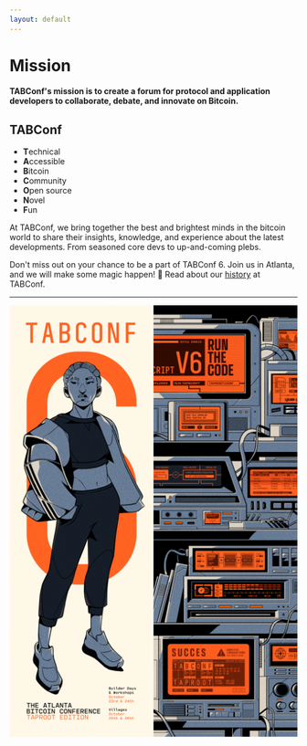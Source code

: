 ```yaml
---
layout: default
---
```


# Mission

#### TABConf's mission is to create a forum for protocol and application developers to collaborate, debate, and innovate on Bitcoin.

## TABConf 
- **T**echnical
- **A**ccessible 
- **B**itcoin
- **C**ommunity
- **O**pen source
- **N**ovel
- **F**un

At TABConf, we bring together the best and brightest minds in the bitcoin world to share their insights, knowledge, and experience about the latest developments. From seasoned core devs to up-and-coming plebs.

Don't miss out on your chance to be a part of TABConf 6. Join us in Atlanta, and we will make some magic happen! 🤘
Read about our [history](./history.md) at TABConf. 

*** 

<a><img src="assets/img/nogood/NoGood_TABConf6_web.png"></a>

